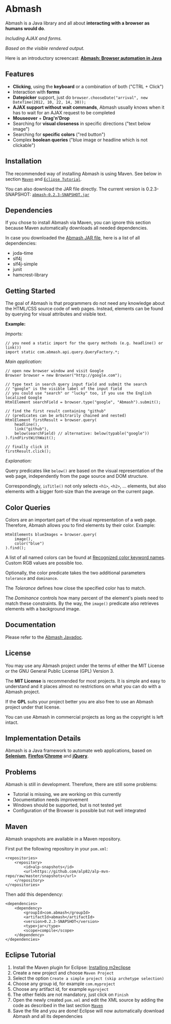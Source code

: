 Abmash
======
Abmash is a Java library and all about **interacting with a browser as humans would do**.

*Including AJAX and forms.*

*Based on the visible rendered output.*

Here is an introductory screencast: [**Abmash: Browser automation in Java**](http://www.youtube.com/watch?v=Il0191C8fg8)

Features
--------
* **Clicking**, using the **keyboard** or a combination of both ("CTRL + Click")
* Interaction with **forms**
* **Datepicker** support, just do `browser.chooseDate("arrival", new DateTime(2012, 10, 22, 14, 30));` 
* **AJAX support without wait commands**, Abmash usually knows when it has to wait for an AJAX request to be completed
* **Mouseover** + **Drag'n'Drop**
* Searching for **visual closeness** in specific directions ("text below image")
* Searching for **specific colors** ("red button")
* Complex **boolean queries** ("blue image or headline which is not clickable")

Installation
-----------
The recommended way of installing Abmash is using Maven. See below in section [`Maven`](#maven) and [`Eclipse Tutorial`](#eclipse-tutorial).

You can also download the JAR file directly. The current version is 0.2.3-SNAPSHOT: [`abmash-0.2.3-SNAPSHOT.jar`](https://github.com/alp82/alp-mvn-repo/blob/master/snapshots/com/abmash/abmash/0.2.3-SNAPSHOT/abmash-0.2.3-SNAPSHOT.jar)

Dependencies
-----------
If you chose to install Abmash via Maven, you can ignore this section because Maven automatically downloads all needed dependencies.

In case you downloaded the [Abmash JAR file](https://github.com/alp82/alp-mvn-repo/blob/master/snapshots/com/abmash/abmash/0.2.3-SNAPSHOT/abmash-0.2.3-SNAPSHOT.jar), here is a list of all dependencies:
* joda-time
* slf4j
* slf4j-simple
* junit
* hamcrest-library

Getting Started
-----------
The goal of Abmash is that programmers do not need any knowledge about the HTML/CSS source code of web pages.
Instead, elements can be found by querying for visual attributes and visible text.

**Example:**

*Imports:*

	// you need a static import for the query methods (e.g. headline() or link())
	import static com.abmash.api.query.QueryFactory.*;
	
*Main application:*

	// open new browser window and visit Google
	Browser browser = new Browser("http://google.com");
  
	// type text in search query input field and submit the search
	// "google" is the visible label of the input field
	// you could use "search" or "lucky" too, if you use the English localized Google
	HtmlElement searchField = browser.type("google", "Abmash").submit();

	// find the first result containing "github"
	// (predicates can be arbitrarily chained and nested)
	HtmlElement firstResult = browser.query(
	    headline(),
	    link("github"),
	    below(searchField) // alternative: below(typable("google"))
	).findFirstWithWait();
	
	// finally click it
	firstResult.click();

*Explanation:*

Query predicates like `below()` are based on the visual representation of the web
page, independently from the page source and DOM structure.

Correspondingly, `isTitle()` not only selects `<h1>`, `<h2>`, ... elements, but also
elements with a bigger font-size than the average on the current page.

Color Queries
-------------
Colors are an important part of the visual representation of a web page. Therefore, Abmash allows you to
find elements by their color. Example:

	HtmlElements blueImages = browser.query(
		image(),
		color("blue")
	).find();

A list of all named colors can be found at [Recognized color keyword names](http://www.w3.org/TR/SVG/types.html#ColorKeywords).
Custom RGB values are possible too.

Optionally, the color predicate takes the two additional parameters `tolerance` and `dominance`.

The *Tolerance* defines how close the specified color has to match.

The *Dominance* controls how many percent of the element's pixels need to match these constraints.
By the way, the `image()` predicate also retrieves elements with a background image.

Documentation
-------------
Please refer to the [Abmash Javadoc](http://alp82.github.com/abmash/doc/).

License
-------
You may use any Abmash project under the terms of either the MIT License or the GNU General Public License (GPL) Version 3.

The **MIT License** is recommended for most projects. It is simple and easy to understand and it places almost no restrictions
on what you can do with a Abmash project.

If the **GPL** suits your project better you are also free to use an Abmash project under that license.

You can use Abmash in commercial projects as long as the copyright is left intact.

Implementation Details
----------------------
Abmash is a Java framework to automate web applications, based on **[Selenium](http://seleniumhq.org/)**,
**[Firefox](http://www.mozilla.org/firefox/)**/**[Chrome](http://www.google.com/chrome/)** and **[jQuery](http://jquery.com/)**.

Problems
----------------------
Abmash is still in development. Therefore, there are still some problems:

* Tutorial is missing, we are working on this currently
* Documentation needs improvement
* Windows should be supported, but is not tested yet
* Configuration of the Browser is possible but not well integrated 

Maven
-----
Abmash snapshots are available in a Maven repository.

First put the following repository in your `pom.xml`:

	<repositories>
		<repository>
			<id>alp-snapshots</id>
			<url>https://github.com/alp82/alp-mvn-repo/raw/master/snapshots</url>
		</repository>
	</repositories>

Then add this dependency:

	<dependencies>
		<dependency>
			<groupId>com.abmash</groupId>
			<artifactId>abmash</artifactId>
			<version>0.2.3-SNAPSHOT</version>
			<type>jar</type>
			<scope>compile</scope>
		</dependency>
	</dependencies>

Eclipse Tutorial
----------------
1. Install the Maven plugin for Eclipse: [Installing m2eclipse](http://www.eclipse.org/m2e/download/)
2. Create a new project and choose `Maven Project`
3. Select the option `Create a simple project (skip archetype selection)`
4. Choose any group id, for example `com.myproject`
5. Choose any artifact id, for example `myproject`
6. The other fields are not mandatory, just click on `Finish`
7. Open the newly created `pom.xml` and edit the XML source by adding the code as described in the last section [`Maven`](#maven)
8. Save the file and you are done! Eclipse will now automatically download Abmash and all its dependencies 